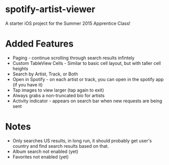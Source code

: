 # spotify-artist-viewer
A starter iOS project for the Summer 2015 Apprentice Class!

# Added Features
* Paging - continue scrolling through search results infintely
* Custom TableView Cells - Similar to basic cell layout, but with taller cell heights
* Search by Artist, Track, or Both
* Open in Spotify - on each artist or track, you can open in the spotify app (if you have it)
* Tap images to view larger (tap again to exit)
* Always grabs a non-truncated bio for artists
* Activity indicator - appears on search bar when new requests are being sent

# Notes
* Only searches US results, in long run, it should probably get user's country and find search results based on that.
* Album search not enabled (yet)
* Favorites not enabled (yet)
